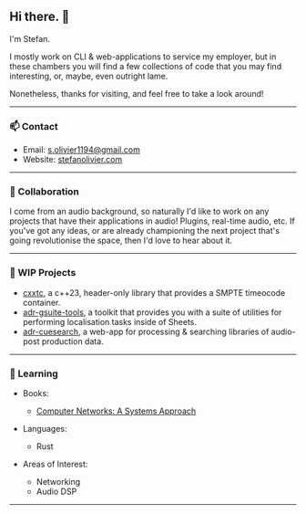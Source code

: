 ## Hi there. 👋

I'm Stefan.

I mostly work on CLI & web-applications to service my employer, but in these
chambers you will find a few collections of code that you may find interesting,
or, maybe, even outright lame.

Nonetheless, thanks for visiting, and feel free to take a look around!

___

### 📫 Contact

- Email: s.olivier1194@gmail.com
- Website: [stefanolivier.com](https://stefanolivier.com)

___

### 👯 Collaboration

I come from an audio background, so naturally I'd like to work on any
projects that have their applications in audio! Plugins, real-time audio, etc.
If you've got any ideas, or are already championing the next project that's
going revolutionise the space, then I'd love to hear about it.

___

### 🔭 WIP Projects

- [cxxtc](https://github.com/slothsh/cxxtc), a c++23, header-only library that provides a SMPTE timeocode container.
- [adr-gsuite-tools](https://github.com/slothsh/adr-gsuite-tools), a toolkit that provides you with a suite of utilities for performing localisation tasks inside of Sheets.
- [adr-cuesearch](https://github.com/slothsh/adr-cuesearch), a web-app for processing & searching libraries of audio-post production data.

___

### 🌱 Learning

- Books:
    - [Computer Networks: A Systems Approach](https://book.systemsapproach.org/index.html)

- Languages:
    - Rust

- Areas of Interest:
    - Networking
    - Audio DSP

___
